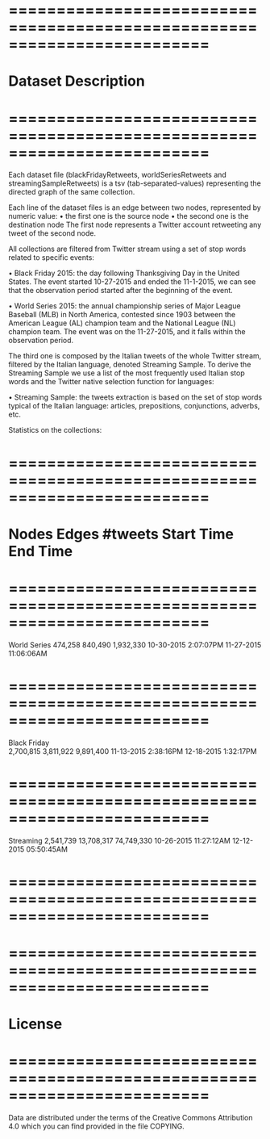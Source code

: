 # =========================================================================
# Dataset Description
# =========================================================================

Each dataset file (blackFridayRetweets, worldSeriesRetweets and streamingSampleRetweets) is a tsv (tab-separated-values) representing the directed graph of the same collection.

Each line of the dataset files is an edge between two nodes, represented by numeric value:
•	the first one is the source node
•	the second one is the destination node
The first node represents a Twitter account retweeting any tweet of the second node.


All collections are filtered from Twitter
stream using a set of stop words related to specific events:

•	Black Friday 2015: the day following Thanksgiving Day in the United States.
The event started 10-27-2015 and ended the 11-1-2015, we can see that the observation period started after the beginning of the event.

•	World Series 2015: the annual championship series of Major League Baseball (MLB) in North America, contested since 1903 between the American League (AL) champion team and the National League (NL) champion team.
The event was on the 11-27-2015, and it falls within the observation period.


The third one is composed by the Italian tweets of the whole Twitter stream, filtered by the Italian language, denoted Streaming Sample. To derive the Streaming Sample we use a list of the most frequently used Italian stop words and the Twitter native selection function for languages:

•	Streaming Sample: the tweets extraction is based on the set of stop words typical of the Italian language: articles, prepositions, conjunctions, adverbs, etc.


Statistics on the collections:

# =========================================================================
# Nodes	Edges	#tweets	Start Time	End Time
# =========================================================================
World Series
474,258	840,490	1,932,330	10-30-2015 2:07:07PM	11-27-2015 11:06:06AM
# =========================================================================
Black Friday	
2,700,815	3,811,922	9,891,400	11-13-2015 2:38:16PM	12-18-2015
1:32:17PM
# =========================================================================
Streaming 
2,541,739	13,708,317	74,749,330	10-26-2015 11:27:12AM	12-12-2015 05:50:45AM
# =========================================================================



# =========================================================================
# License
# =========================================================================
Data are distributed under the terms of the Creative Commons Attribution 4.0 which you can find provided in the file COPYING.
